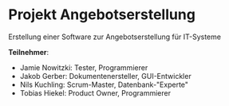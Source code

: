 # Projekt Angebotserstellung

Erstellung einer Software zur Angebotserstellung für IT-Systeme

__Teilnehmer__:

* Jamie Nowitzki: Tester, Programmierer
* Jakob Gerber: Dokumentenersteller, GUI-Entwickler
* Nils Kuchling: Scrum-Master, Datenbank-"Experte"
* Tobias Hiekel: Product Owner, Programmierer
